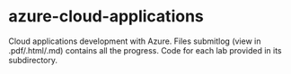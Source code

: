 # azure-cloud-applications
Cloud applications development with Azure.
Files submitlog (view in .pdf/.html/.md) contains all the progress.
Code for each lab provided in its subdirectory.